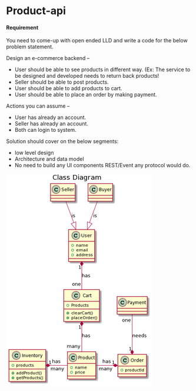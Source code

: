 # Product-api

#### Requirement
You need to come-up with open ended LLD and write a code for the below problem statement.

 Design an e-commerce backend – 
   - User should be able to see products in different way. (Ex: The service to be designed and developed needs to return back products!
   - Seller should be able to post products. 
   - User should be able to add products to cart. 
   - User should be able to place an order by making payment. 

 Actions you can assume – 
  - User has already an account. 
  - Seller has already an account. 
  - Both can login to system. 

Solution should cover on the below segments:
  - low level design
  - Architecture and data model
  - No need to build any UI components REST/Event any protocol would do.


![Class Diagram](https://github.com/sachinpawar9322/product-api/blob/master/resources/ProductAPI_ClassDIagram.png?raw=true)
